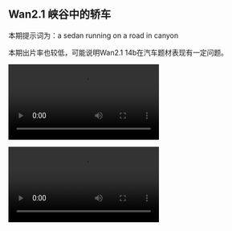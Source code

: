 ## Wan2.1 峡谷中的轿车

本期提示词为：a sedan running on a road in canyon

本期出片率也较低，可能说明Wan2.1 14b在汽车题材表现有一定问题。

<video src="https://github.com/Willian7004/media-blog/blob/main/files/202506/2025060705/Wan2.1_00012.mp4?raw=true" controls style="max-width: 100%;"></video>

<video src="https://github.com/Willian7004/media-blog/blob/main/files/202506/2025060705/Wan2.1_00015.mp4?raw=true" controls style="max-width: 100%;"></video>